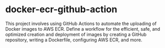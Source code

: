 # docker-ecr-github-action
This project involves using GitHub Actions to automate the uploading of Docker images to AWS ECR. Define a workflow for the efficient, safe, and optimized creation and deployment of images by creating a GitHub repository, writing a Dockerfile, configuring AWS ECR, and more.
